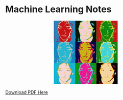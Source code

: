 # Machine Learning Notes
<div style='text-align:center;'>
  <img src="hinton.jpg">
</div>

[Download PDF Here](https://github.com/McDo/Machine-Learning-Notes/blob/master/mln.pdf)
